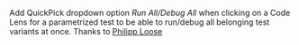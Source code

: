 Add QuickPick dropdown option _Run All/Debug All_ when clicking on a Code Lens for a parametrized test to be able to run/debug all belonging test variants at once. Thanks to [Philipp Loose](https://github.com/phloose)
